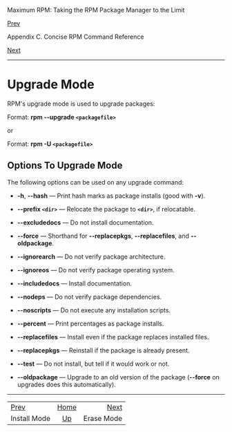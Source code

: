 <div class="NAVHEADER">

Maximum RPM: Taking the RPM Package Manager to the Limit

</div>

[Prev](s1-rpm-commands-install-mode.html)

Appendix C. Concise RPM Command Reference

[Next](s1-rpm-commands-erase-mode.html)

-----

<div class="sect1">

# <span id="s1-rpm-commands-upgrade-mode">Upgrade Mode</span>

RPM's upgrade mode is used to upgrade packages:

Format: **rpm --upgrade `<packagefile>`**

or

Format: **rpm -U `<packagefile>`**

<div class="sect2">

## <span id="s2-rpm-commands-upgrade-options">Options To Upgrade Mode</span>

The following options can be used on any upgrade command:

  - **-h**, **--hash** — Print hash marks as package installs (good with
    **-v**).

  - **--prefix `<dir>`** — Relocate the package to **`<dir>`**, if
    relocatable.

  - **--excludedocs** — Do not install documentation.

  - **--force** — Shorthand for **--replacepkgs**, **--replacefiles**,
    and **--oldpackage**.

  - **--ignorearch** — Do not verify package architecture.

  - **--ignoreos** — Do not verify package operating system.

  - **--includedocs** — Install documentation.

  - **--nodeps** — Do not verify package dependencies.

  - **--noscripts** — Do not execute any installation scripts.

  - **--percent** — Print percentages as package installs.

  - **--replacefiles** — Install even if the package replaces installed
    files.

  - **--replacepkgs** — Reinstall if the package is already present.

  - **--test** — Do not install, but tell if it would work or not.

  - **--oldpackage** — Upgrade to an old version of the package
    (**--force** on upgrades does this automatically).

</div>

</div>

<div class="NAVFOOTER">

-----

|                                           |                            |                                         |
| :---------------------------------------- | :------------------------: | --------------------------------------: |
| [Prev](s1-rpm-commands-install-mode.html) |     [Home](index.html)     | [Next](s1-rpm-commands-erase-mode.html) |
| Install Mode                              | [Up](ch-rpm-commands.html) |                              Erase Mode |

</div>

